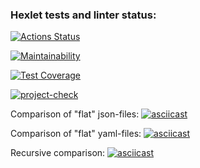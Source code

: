 ### Hexlet tests and linter status:

[![Actions Status](https://github.com/19victoria88n/frontend-project-46/workflows/hexlet-check/badge.svg)](https://github.com/19victoria88n/frontend-project-46/actions)

[![Maintainability](https://api.codeclimate.com/v1/badges/4612d4b87b4ec67324ef/maintainability)](https://codeclimate.com/github/19victoria88n/frontend-project-46/maintainability)

[![Test Coverage](https://api.codeclimate.com/v1/badges/4612d4b87b4ec67324ef/test_coverage)](https://codeclimate.com/github/19victoria88n/frontend-project-46/test_coverage)

[![project-check](https://github.com/19victoria88n/frontend-project-46/actions/workflows/project.check.yml/badge.svg)](https://github.com/19victoria88n/frontend-project-46/actions/workflows/project.check.yml)

Comparison of "flat" json-files:
[![asciicast](https://asciinema.org/a/NUx4lKLtSiwHjLYsH0azs8J9k.svg)](https://asciinema.org/a/NUx4lKLtSiwHjLYsH0azs8J9k)

Comparison of "flat" yaml-files:
[![asciicast](https://asciinema.org/a/WzzG1DvGHmS9pOcIopQnKFBZW.svg)](https://asciinema.org/a/WzzG1DvGHmS9pOcIopQnKFBZW)

Recursive comparison:
[![asciicast](https://asciinema.org/a/DqlSIDgl73l3rv6cIYZX9rMJb.svg)](https://asciinema.org/a/DqlSIDgl73l3rv6cIYZX9rMJb)
